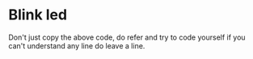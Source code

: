 # Blink led 

Don't just copy the above code, do refer and try to code yourself if you can't understand any line do leave a line.

